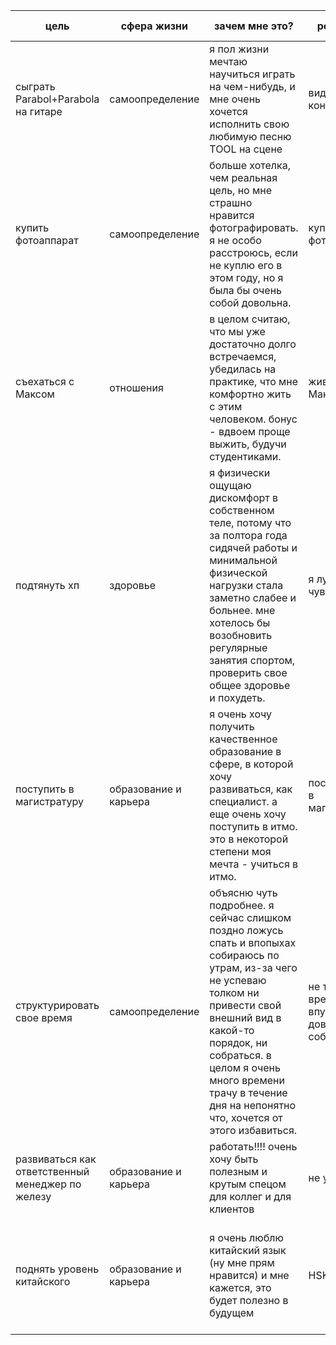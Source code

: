 
| цель                                             | cфера жизни           | зачем мне это?                                                                                                                                                                                                                                                                           | результат                               | критерии измеримости                                                                                                                                                | дедлайны                                                   | достижимость                                    |
| ------------------------------------------------ | --------------------- | ---------------------------------------------------------------------------------------------------------------------------------------------------------------------------------------------------------------------------------------------------------------------------------------- | --------------------------------------- | ------------------------------------------------------------------------------------------------------------------------------------------------------------------- | ---------------------------------------------------------- | ----------------------------------------------- |
| сыграть Parabol+Parabola на гитаре               | самоопределение       | я пол жизни мечтаю научиться играть на чем-нибудь, и мне очень хочется исполнить свою любимую песню TOOL на сцене                                                                                                                                                                        | видосик с концерта                      | могу сыграть песню в оригинальном темпе без заметных ошибок                                                                                                         | декабрь                                                    | думаю, вполне реально                           |
| купить фотоаппарат                               | самоопределение       | больше хотелка, чем реальная цель, но мне страшно нравится фотографировать. я не особо расстроюсь, если не куплю его в этом году, но я была бы очень собой довольна.                                                                                                                     | куплен фотоаппарат                      | нужно накопить где-то 80к рублей. если буду откладывать по 5-6 тысяч в месяц, смогу купить за год или полтора. посмотрим, смогу ли я это себе позволить             | июнь 2026                                                  | ну возможно                                     |
| съехаться с Максом                               | отношения             | в целом считаю, что мы уже достаточно долго встречаемся, убедилась на практике, что мне комфортно жить с этим человеком. бонус - вдвоем проще выжить, будучи студентиками.                                                                                                               | живу с Максом                           | - если Макс найдет себе работу блин<br>- никто не умирает от голода и я не испытываю дискомфорта в жизни                                                            | май                                                        | если Макс тоже будет работать - да              |
| подтянуть хп                                     | здоровье              | я физически ощущаю дискомфорт в собственном теле, потому что за полтора года сидячей работы и минимальной физической нагрузки стала заметно слабее и больнее. мне хотелось бы возобновить регулярные занятия спортом, проверить свое общее здоровье и похудеть.                          | я лучше себя чувствую                   | - вешу 57-58 кг<br>- проверила свое здоровье у врачей к которым давно не ходила<br>- занимаюсь спортом хотя бы раз в неделю ИЛИ больше хожу пешком. часы не обманут | июнь                                                       | вот бы впихнуть занятия спортом в свой график   |
| поступить в магистратуру                         | образование и карьера | я очень хочу получить качественное образование в сфере, в которой хочу развиваться, как специалист. а еще очень хочу поступить в итмо. это в некоторой степени моя мечта - учиться в итмо.                                                                                               | поступление в магистратуру              | - прочитана вся литература<br>- уверена в своих ответах<br>- изучены все направления в университетах<br>- известны сроки и условия вступительных и подачи           | август                                                     | превозмогать                                    |
| структурировать свое время                       | самоопределение       | объясню чуть подробнее. я сейчас слишком поздно ложусь спать и впопыхах собираюсь по утрам, из-за чего не успеваю толком ни привести свой внешний вид в какой-то порядок, ни собраться. в целом я очень много времени трачу в течение дня на непонятно что, хочется от этого избавиться. | не теряю время впустую и довольна собой | - починить режим сна. раньше ложиться и вставать<br>- перестать опаздывать. пусть будет не более одного неоправданного опоздания за две недели                      | июнь                                                       | абсолютно возможно, просто я лентяйка           |
| развиваться как ответственный менеджер по железу | образование и карьера | работать!!!! очень хочу быть полезным и крутым спецом для коллег и для клиентов                                                                                                                                                                                                          | не уверена                              | это пусть Игорь решает                                                                                                                                              | однажды у меня будет собрание по оперативному планированию | превозмогать                                    |
| поднять уровень китайского                       | образование и карьера | я очень люблю китайский язык (ну мне прям нравится) и мне кажется, это будет полезно в будущем                                                                                                                                                                                           | HSK 2                                   | - выучить слова для HSK 2<br>- тренироваться разговаривать. записалась на занятия в университете                                                                    | август                                                     | вот бы впихнуть занятия китайским в свой график |


